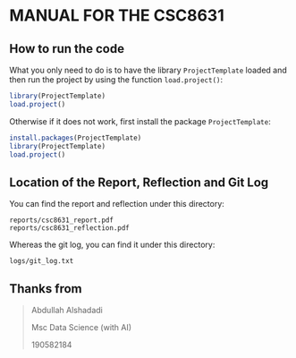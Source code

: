 # MANUAL FOR THE CSC8631

## How to run the code

What you only need to do is to have the library `ProjectTemplate` loaded and
then run the project by using the function `load.project()`:

```r
library(ProjectTemplate)
load.project()
```

Otherwise if it does not work, first install the package `ProjectTemplate`:

```r
install.packages(ProjectTemplate)
library(ProjectTemplate)
load.project()
```

## Location of the Report, Reflection and Git Log

You can find the report and reflection under this directory:

```
reports/csc8631_report.pdf
reports/csc8631_reflection.pdf
```

Whereas the git log, you can find it under this directory:

```
logs/git_log.txt
```

## Thanks from

> Abdullah Alshadadi
>
> Msc Data Science (with AI)
>
> 190582184